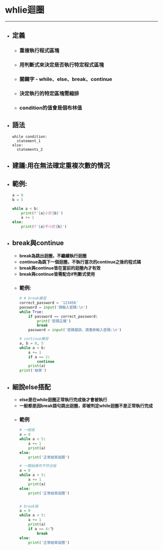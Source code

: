 # whlie迴圈
---

+ ## 定義
  + ### 重複執行程式區塊
  + ### 用判斷式來決定是否執行特定程式區塊
  + ### 關鍵字 - while、else、break、continue
  + ### 決定執行的特定區塊需縮排
  + ### condition的值會是個布林值

+ ## 語法
  ```
  while condition:
    statement_1
  else:
    statements_2
  ```

+ ## 建議:用在無法確定重複次數的情況

+ ## 範例:
  ```python 
  a = 0
  b = 5

  while a < b:
      print(f'{a}小於{b}')
      a += 1
  else:
      print(f'{a}不小於{b}')
  ```

+ ## break與continue
  + **break為跳出迴圈，不繼續執行迴圈**
  + **continue為跳下一個迴圈，不執行當次的continue之後的程式碼**
  + **break與continue皆在當前的迴圈內才有效**
  + **break與continue皆需配合if判斷式使用**
  + ### 範例:
    ```python
    # # break練習
    correct_password = '123456'
    password = input('請輸入密碼:\n')
    while True:
        if password == correct_password:
            print('密碼正確')
            break
        password = input('密碼錯誤，請重新輸入密碼:\n')

    # continue練習
    a, b = 0, 5
    while a < b:
        a += 1
        if a == 2:
            continue
        print(a)
    print('結束')
    ```

+ ## 細說else搭配
  + **else是在while迴圈正常執行完成後才會被執行**
  + **一般都是因break語句跳出迴圈，即被判定while迴圈不是正常執行完成**
  + ### 範例
    ```python
    # 一般版
    a = 0
    while a < 5:
        a += 1
        print(a)
    else:
        print('正常結束迴圈')

    # 一開始條件不符合版
    a = 0
    while a > 5:
        a += 1
        print(a)
    else:
        print('正常結束迴圈')


    # break版
    a = 0
    while a < 5:
        a += 1
        print(a)
        if a == 4:ㄋ
            break
    else:
        print('正常結束迴圈')
    ```
